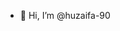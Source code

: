 - 👋 Hi, I’m @huzaifa-90

<!---
huzaifa-90/huzaifa-90 is a ✨ special ✨ repository because its `README.md` (this file) appears on your GitHub profile.
You can click the Preview link to take a look at your changes.
--->
